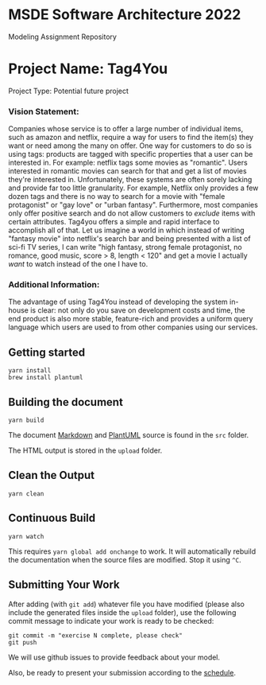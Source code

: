 # MSDE Software Architecture 2022

Modeling Assignment Repository


# Project Name: Tag4You

Project Type: Potential future project

### Vision Statement:

Companies whose service is to offer a large number of individual items, such as amazon and netflix, require a way for users to find the item(s) they want or need among the many on offer. One way for customers to do so is using tags: products are tagged with specific properties that a user can be interested in. For example: netflix tags some movies as "romantic". Users interested in romantic movies can search for that and get a list of movies they're interested in. Unfortunately, these systems are often sorely lacking and provide far too little granularity. For example, Netflix only provides a few dozen tags and there is no way to search for a movie with "female protagonist" or "gay love" or "urban fantasy". Furthermore, most companies only offer positive search and do not allow customers to *exclude* items with certain attributes. Tag4you offers a simple and rapid interface to accomplish all of that. Let us imagine a world in which instead of writing "fantasy movie" into netflix's search bar and being presented with a list of sci-fi TV series, I can write "high fantasy, strong female protagonist, no romance, good music, score > 8, length < 120" and get a movie I actually *want* to watch instead of the one I have to.

### Additional Information:
The advantage of using Tag4You instead of developing the system in-house is clear: not only do you save on development costs and time, the end product is also more stable, feature-rich and provides a uniform query language which users are used to from other companies using our services.






## Getting started

```
yarn install
brew install plantuml
```

## Building the document 

```
yarn build
```

The document [Markdown](https://www.markdownguide.org/cheat-sheetplan) and [PlantUML](https://plantuml.com/) source is found in the `src` folder.

The HTML output is stored in the `upload` folder.

## Clean the Output
```
yarn clean
```

## Continuous Build
```
yarn watch
```

This requires `yarn global add onchange` to work. It will automatically rebuild the documentation when the source files are modified. Stop it using `^C`.


## Submitting Your Work

After adding (with `git add`) whatever file you have modified (please also include the generated files inside the `upload` folder), use the following commit message to indicate your work is ready to be checked:

```
git commit -m "exercise N complete, please check"
git push
```

We will use github issues to provide feedback about your model. 

Also, be ready to present your submission according to the [schedule](https://www.icorsi.ch/mod/url/view.php?id=769516).